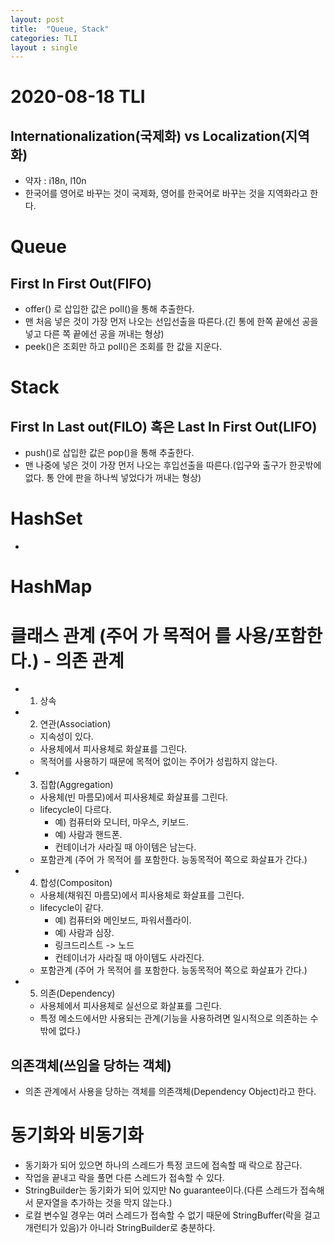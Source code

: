 ```yaml
---
layout: post
title:  "Queue, Stack"
categories: TLI
layout : single
---
```


# 2020-08-18 TLI

## Internationalization(국제화) vs Localization(지역화)
- 약자 : i18n, l10n
- 한국어를 영어로 바꾸는 것이 국제화, 영어를 한국어로 바꾸는 것을 지역화라고 한다.

# Queue

## First In First Out(FIFO)
- offer() 로 삽입한 값은 poll()을 통해 추출한다.
- 맨 처음 넣은 것이 가장 먼저 나오는 선입선출을 따른다.(긴 통에 한쪽 끝에선 공을 넣고 다른 쪽 끝에선 공을 꺼내는 형상)
- peek()은 조회만 하고 poll()은 조회를 한 값을 지운다.


# Stack 

## First In Last out(FILO) 혹은  Last In First Out(LIFO)
- push()로 삽입한 값은 pop()을 통해 추출한다.
- 맨 나중에 넣은 것이 가장 먼저 나오는 후입선출을 따른다.(입구와 출구가 한곳밖에 없다. 통 안에 판을 하나씩 넣었다가 꺼내는 형상)

# HashSet
- 

# HashMap

# 클래스 관계 (주어 가 목적어 를 사용/포함한다.) - 의존 관계
- 01) 상속
- 02) 연관(Association)
    - 지속성이 있다.
    - 사용체에서 피사용체로 화살표를 그린다.
    - 목적어를 사용하기 때문에 목적어 없이는 주어가 성립하지 않는다.
- 03) 집합(Aggregation)
    - 사용체(빈 마름모)에서 피사용체로 화살표를 그린다.
    - lifecycle이 다르다.
        - 예) 컴퓨터와 모니터, 마우스, 키보드.
        - 예) 사람과 핸드폰.
        - 컨테이너가 사라질 때 아이템은 남는다.
    - 포함관계 (주어 가 목적어 를 포함한다. 능동목적어 쪽으로 화살표가 간다.)
- 04) 합성(Compositon)
    - 사용체(채워진 마름모)에서 피사용체로 화살표를 그린다.
    - lifecycle이 같다.
        - 예) 컴퓨터와 메인보드, 파워서플라이.
        - 예) 사람과 심장.
        - 링크드리스트 -> 노드
        - 컨테이너가 사라질 때 아이템도 사라진다.
    - 포함관계 (주어 가 목적어 를 포함한다. 능동목적어 쪽으로 화살표가 간다.)
- 05) 의존(Dependency)
    - 사용체에서 피사용체로 실선으로 화살표를 그린다.
    - 특정 메소드에서만 사용되는 관계(기능을 사용하려면 일시적으로 의존하는 수 밖에 없다.)

## 의존객체(쓰임을 당하는 객체)
- 의존 관계에서 사용을 당하는 객체를 의존객체(Dependency Object)라고 한다.

# 동기화와 비동기화
- 동기화가 되어 있으면 하나의 스레드가 특정 코드에 접속할 때 락으로 잠근다.
- 작업을 끝내고 락을 풀면 다른 스레드가 접속할 수 있다.
- StringBuilder는 동기화가 되어 있지만 No guarantee이다.(다른 스레드가 접속해서 문자열을 추가하는 것을 막지 않는다.)
- 로컬 변수일 경우는 여러 스레드가 접속할 수 없기 때문에 StringBuffer(락을 걸고 개런티가 있음)가 아니라 StringBuilder로 충분하다.

